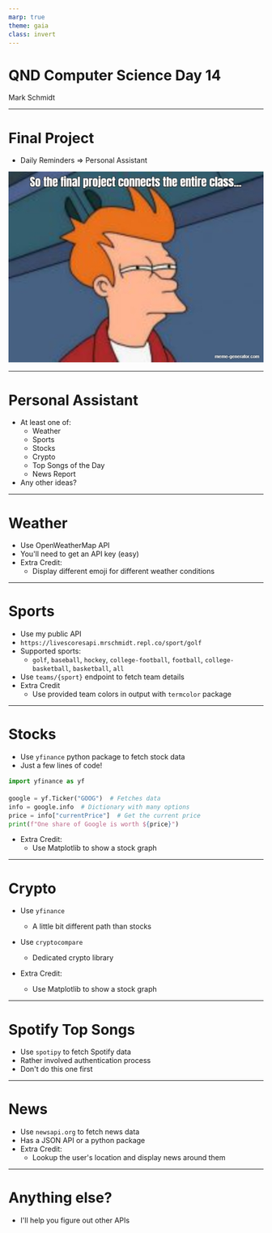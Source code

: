 ```yaml
---
marp: true
theme: gaia
class: invert
---
```


# QND Computer Science Day 14
Mark Schmidt

--- 

# Final Project

- Daily Reminders => Personal Assistant

![bg right height:70%](../assets/final-project.jpeg)

---

# Personal Assistant

- At least one of:
    - Weather
    - Sports
    - Stocks
    - Crypto
    - Top Songs of the Day
    - News Report
- Any other ideas?

---
# Weather

- Use OpenWeatherMap API
- You'll need to get an API key (easy)
- Extra Credit:
    - Display different emoji for different weather conditions

---
# Sports

- Use my public API
- `https://livescoresapi.mrschmidt.repl.co/sport/golf`
- Supported sports:
    - `golf`, `baseball`, `hockey`, `college-football`, `football`, `college-basketball`, `basketball`, `all`
- Use `teams/{sport}` endpoint to fetch team details
- Extra Credit
    - Use provided team colors in output with `termcolor` package


---

# Stocks

- Use `yfinance` python package to fetch stock data
- Just a few lines of code!
```python
import yfinance as yf

google = yf.Ticker("GOOG")  # Fetches data
info = google.info  # Dictionary with many options
price = info["currentPrice"]  # Get the current price
print(f"One share of Google is worth ${price}")
```
- Extra Credit:
    - Use Matplotlib to show a stock graph

---

# Crypto

- Use `yfinance`
    - A little bit different path than stocks
- Use `cryptocompare`
    - Dedicated crypto library

- Extra Credit:
    - Use Matplotlib to show a stock graph

<!-- -->
<!-- Important to note that crypto is a scam-->

---
# Spotify Top Songs

- Use `spotipy` to fetch Spotify data
- Rather involved authentication process
- Don't do this one first

---
# News 

- Use `newsapi.org` to fetch news data
- Has a JSON API or a python package
- Extra Credit:
    - Lookup the user's location and display news around them

---

# Anything else?

- I'll help you figure out other APIs
